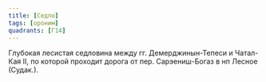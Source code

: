 ```yaml
---
title: [Седло]
tags: [ороним]
quadrants: [Г14]
---
```


Глубокая лесистая седловина между гг. Демерджинын-Тепеси и Чатал-Кая II, по
которой проходит дорога от пер. Сарэениш-Богаз в нп Лесное (Судак.).
